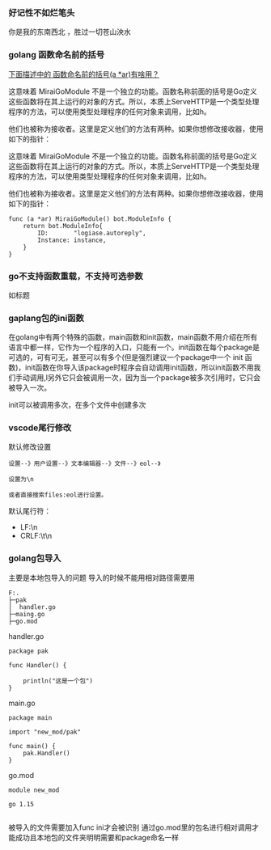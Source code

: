 ### 好记性不如烂笔头
你是我的东南西北 ，胜过一切苍山泱水

### golang 函数命名前的括号
[下面描述中的 函数命名前的括号(a *ar)有啥用？](https://blog.csdn.net/xuq09/article/details/88627778)

这意味着 MiraiGoModule 不是一个独立的功能。函数名称前面的括号是Go定义这些函数将在其上运行的对象的方式。所以，本质上ServeHTTP是一个类型处理程序的方法，可以使用类型处理程序的任何对象来调用，比如h。

他们也被称为接收者。这里是定义他们的方法有两种。如果你想修改接收器，使用如下的指针：

这意味着 MiraiGoModule 不是一个独立的功能。函数名称前面的括号是Go定义这些函数将在其上运行的对象的方式。所以，本质上ServeHTTP是一个类型处理程序的方法，可以使用类型处理程序的任何对象来调用，比如h。

他们也被称为接收者。这里是定义他们的方法有两种。如果你想修改接收器，使用如下的指针：
```
func (a *ar) MiraiGoModule() bot.ModuleInfo {
	return bot.ModuleInfo{
		ID:       "logiase.autoreply",
		Instance: instance,
	}
}
```
### go不支持函数重载，不支持可选参数
如标题

### gaplang包的ini函数
在golang中有两个特殊的函数，main函数和init函数，main函数不用介绍在所有语言中都一样，它作为一个程序的入口，只能有一个。init函数在每个package是可选的，可有可无，甚至可以有多个(但是强烈建议一个package中一个 init 函数)，init函数在你导入该package时程序会自动调用init函数，所以init函数不用我们手动调用,l另外它只会被调用一次，因为当一个package被多次引用时，它只会被导入一次。

init可以被调用多次，在多个文件中创建多次

### vscode尾行修改
默认修改设置
```
设置--》用户设置--》文本编辑器--》文件--》eol--》

设置为\n

或者直接搜索files:eol进行设置。
```
默认尾行符：
-   LF:\n
-   CRLF:\t\n

### golang包导入
主要是本地包导入的问题
导入的时候不能用相对路径需要用
```
F:.
├─pak
│  handler.go
├─maing.go
├─go.mod

```
handler.go
```
package pak

func Handler() {

	println("这是一个包")
}
```
main.go
```
package main

import "new_mod/pak"

func main() {
	pak.Handler()
}

```
go.mod
```
module new_mod

go 1.15


```
被导入的文件需要加入func ini才会被识别
通过go.mod里的包名进行相对调用才能成功且本地包的文件夹明明需要和package命名一样